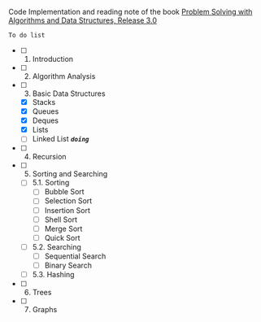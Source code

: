 Code Implementation and reading note of the book [Problem Solving with Algorithms and Data Structures, Release 3.0](http://interactivepython.org/runestone/static/pythonds/index.html)

`To do list`

 - [ ] 1. Introduction
 - [ ] 2. Algorithm Analysis
 - [ ] 3. Basic Data Structures
     - [x] Stacks
     - [x] Queues
     - [x] Deques
     - [x] Lists
     - [ ] Linked List _**`doing`**_
 - [ ] 4. Recursion
 - [ ] 5. Sorting and Searching
    - [ ] 5.1. Sorting
       - [ ] Bubble Sort
       - [ ] Selection Sort
       - [ ] Insertion Sort
       - [ ] Shell Sort
       - [ ] Merge Sort
       - [ ] Quick Sort
    - [ ] 5.2. Searching
       - [ ] Sequential Search
       - [ ] Binary Search
    - [ ] 5.3. Hashing
 - [ ] 6. Trees
 - [ ] 7. Graphs